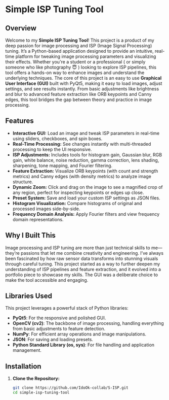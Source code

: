 # Simple ISP Tuning Tool

## Overview
Welcome to my **Simple ISP Tuning Tool**! This project is a product of my deep passion for image processing and ISP (Image Signal Processing) tuning. 
It’s a Python-based application designed to provide an intuitive, real-time platform for tweaking image processing parameters and visualizing their effects. 
Whether you're a student or a professional ( or simply someone who like photography 😇 ) looking to explore ISP pipelines, this tool offers a hands-on way to enhance images and understand the underlying techniques.
The core of this project is an easy to use **Graphical User Interface (GUI)** built with PyQt5, making it easy to load images, adjust settings, and see results instantly. 
From basic adjustments like brightness and blur to advanced feature extraction like ORB keypoints and Canny edges, this tool bridges the gap between theory and practice in image processing.

## Features
- **Interactive GUI:** Load an image and tweak ISP parameters in real-time using sliders, checkboxes, and spin boxes.
- **Real-Time Processing:** See changes instantly with multi-threaded processing to keep the UI responsive.
- **ISP Adjustments:** Includes tools for histogram gain, Gaussian blur, RGB gain, white balance, noise reduction, gamma correction, lens shading, sharpening, tone mapping, and Fourier filtering.
- **Feature Extraction:** Visualize ORB keypoints (with count and strength metrics) and Canny edges (with density metrics) to analyze image structure.
- **Dynamic Zoom:** Click and drag on the image to see a magnified crop of any region, perfect for inspecting keypoints or edges up close.
- **Preset System:** Save and load your custom ISP settings as JSON files.
- **Histogram Visualization:** Compare histograms of original and processed images side-by-side.
- **Frequency Domain Analysis:** Apply Fourier filters and view frequency domain representations.

## Why I Built This
Image processing and ISP tuning are more than just technical skills to me—they’re passions that let me combine creativity and engineering. 
I’ve always been fascinated by how raw sensor data transforms into stunning visuals through careful tuning. 
This project started as a way to further deepen my understanding of ISP pipelines and feature extraction, and it evolved into a portfolio piece to showcase my skills. 
The GUI was a deliberate choice to make the tool accessible and engaging.

## Libraries Used
This project leverages a powerful stack of Python libraries:
- **PyQt5**: For the responsive and polished GUI.
- **OpenCV (cv2)**: The backbone of image processing, handling everything from basic adjustments to feature detection.
- **NumPy**: For efficient array operations and image manipulations.
- **JSON**: For saving and loading presets.
- **Python Standard Library (os, sys)**: For file handling and application management.

## Installation
1. **Clone the Repository:**
   ```bash
   git clone https://github.com/IdoOk-collab/S-ISP.git
   cd simple-isp-tuning-tool
